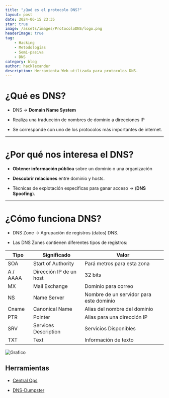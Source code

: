 ```yaml
---
title: "¿Qué es el protocolo DNS?"
layout: post
date: 2024-06-15 23:35
star: true
image: /assets/images/ProtocoloDNS/logo.png 
headerImage: true
tag:
    - Hacking 
    - Metodologías 
    - Semi-pasiva 
    - DNS
category: blog
author: hacklexander
description: Herramienta Web utilizada para protocolos DNS.
---
```





# ¿Qué es DNS?

- DNS -> **Domain Name System**

- Realiza una traducción de nombres de dominio a direcciones IP

- Se corresponde con uno de los protocolos más importantes de internet.

---

# ¿Por qué nos interesa el DNS?

- **Obtener información pública** sobre un dominio o una organización

- **Descubrir relaciones** entre dominio y hosts.

- Técnicas de explotación especificas para ganar acceso 
	-> (**DNS Spoofing**).

---

# ¿Cómo funciona DNS?

- DNS Zone -> Agrupación de registros (datos) DNS.

- Las DNS Zones contienen diferentes tipos de registros:


| Tipo     | Significado             | Valor                                   |
| -------- | ----------------------- | --------------------------------------- |
| SOA      | Start of Authority      | Pará metros para esta zona              |
| A / AAAA | Dirección IP de un host | 32 bits                                 |
| MX       | Mail Exchange           | Dominio para correo                     |
| NS       | Name Server             | Nombre de un servidor para este dominio |
| Cname    | Canonical Name          | Alias del nombre del dominio            |
| PTR      | Pointer                 | Alias para una dirección IP             |
| SRV      | Services Description    | Servicios Disponibles                   |
| TXT      | Text                    | Información de texto                    |



![Grafico]({{site.url}}/{{site.anexos}}/ProtocoloDNS/graphic.png)



## Herramientas

- [Central Ops]({{site.url}}/Semipasiva-DNS-centralOps/)

- [DNS-Dumpster]({{site.url}}/Semipasiva-DNS-Dumpster/)
